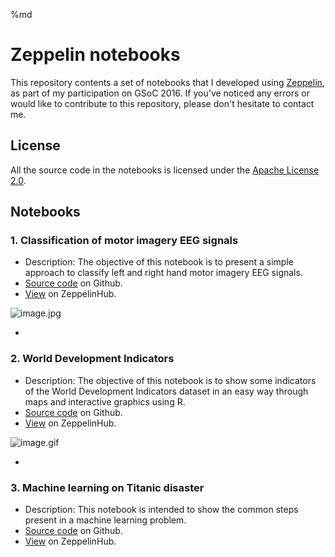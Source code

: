 %md

# Zeppelin notebooks

This repository contents a set of notebooks that I developed using [Zeppelin](http://zeppelin.apache.org), as part of my participation on GSoC 2016. If you've noticed any errors or would like to contribute to this repository, please don't hesitate to contact me.

## License

All the source code in the notebooks is licensed under the [Apache License 2.0](http://www.apache.org/licenses/LICENSE-2.0).

## Notebooks

### 1. Classification of motor imagery EEG signals

- Description: The objective of this notebook is to present a simple approach to classify left and right hand motor imagery EEG signals.
- [Source code](https://raw.githubusercontent.com/bustios/zeppelin-notebooks/master/notebook-01/note.json) on Github.
- [View](https://www.zeppelinhub.com/viewer/notebooks/bm90ZTovL2J1c3Rpb3MvbG9jYWwvOThlYTU4OTczMTc5NGYyNThmNjQ2YmVlM2Q3ODI3ZTYvbm90ZS5qc29u) on ZeppelinHub.

![image.jpg](https://db.tt/e7tqLyxo)

-

### 2. World Development Indicators

- Description: The objective of this notebook is to show some indicators of the World Development Indicators dataset in an easy way through maps and interactive graphics using R.
- [Source code](https://raw.githubusercontent.com/bustios/zeppelin-notebooks/master/notebook-02/note.json) on Github.
- [View](https://www.zeppelinhub.com/viewer/notebooks/bm90ZTovL2J1c3Rpb3MvbG9jYWwvZjhlZTE1Zjk1MGQ1NDQ4MDg2OTUwMWYyOTkwZWNlYzMvbm90ZS5qc29u) on ZeppelinHub.

![image.gif](https://db.tt/GcZVJzhS)

-

### 3. Machine learning on Titanic disaster

- Description: This notebook is intended to show the common steps present in a machine learning problem.
- [Source code](https://raw.githubusercontent.com/bustios/zeppelin-notebooks/master/notebook-03/note.json) on Github.
- [View](https://www.zeppelinhub.com/viewer/notebooks/bm90ZTovL2J1c3Rpb3MvbG9jYWwvYmI0Y2EwNjVkMTI1NDY2Y2EzNTIzNThiZjViYzIxOWQvbm90ZS5qc29u) on ZeppelinHub.


